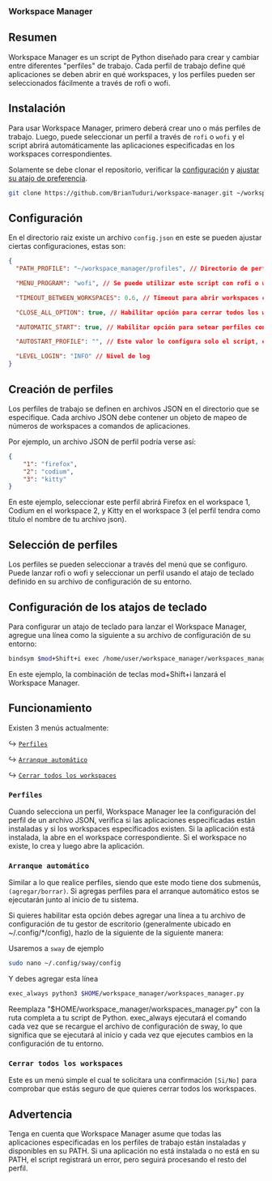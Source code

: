 ### Workspace Manager

## Resumen
Workspace Manager es un script de Python diseñado para crear y cambiar entre diferentes "perfiles" de trabajo. Cada perfil de trabajo define qué aplicaciones se deben abrir en qué workspaces, y los perfiles pueden ser seleccionados fácilmente a través de rofi o wofi.

## Instalación

Para usar Workspace Manager, primero deberá crear uno o más perfiles de trabajo. Luego, puede seleccionar un perfil a través de `rofi` o `wofi` y el script abrirá automáticamente las aplicaciones especificadas en los workspaces correspondientes.

Solamente se debe clonar el repositorio, verificar la [configuración](#Configuración) y [ajustar su atajo de preferencia](#configuración-de-los-atajos-de-teclado).

```bash
git clone https://github.com/BrianTuduri/workspace-manager.git ~/workspace_manager
```

## Configuración

En el directorio raiz existe un archivo `config.json` en este se pueden ajustar ciertas configuraciones, estas son:

```json
{
  "PATH_PROFILE": "~/workspace_manager/profiles", // Directorio de perfiles

  "MENU_PROGRAM": "wofi", // Se puede utilizar este script con rofi o wofi, estos son los valores que deben ir aqui.

  "TIMEOUT_BETWEEN_WORKSPACES": 0.6, // Timeout para abrir workspaces con aplicaciones

  "CLOSE_ALL_OPTION": true, // Habilitar opción para cerrar todos los workspaces

  "AUTOMATIC_START": true, // Habilitar opción para setear perfiles con arranque automático

  "AUTOSTART_PROFILE": "", // Este valor lo configura solo el script, en caso de querer configurarlo manualmente, aqui debe ir el nonmbre de tu perfil.

  "LEVEL_LOGIN": "INFO" // Nivel de log
}

```
## Creación de perfiles

Los perfiles de trabajo se definen en archivos JSON en el directorio que se especifique. Cada archivo JSON debe contener un objeto de mapeo de números de workspaces a comandos de aplicaciones.

Por ejemplo, un archivo JSON de perfil podría verse así:


```json
{
    "1": "firefox",
    "2": "codium",
    "3": "kitty"
}
```
En este ejemplo, seleccionar este perfil abrirá Firefox en el workspace 1, Codium en el workspace 2, y Kitty en el workspace 3 (el perfil tendra como titulo el nombre de tu archivo json).

## Selección de perfiles

Los perfiles se pueden seleccionar a través del menú que se configuro. Puede lanzar rofi o wofi y seleccionar un perfil usando el atajo de teclado definido en su archivo de configuración de su entorno.

## Configuración de los atajos de teclado

Para configurar un atajo de teclado para lanzar el Workspace Manager, agregue una línea como la siguiente a su archivo de configuración de su entorno:

```bash
bindsym $mod+Shift+i exec /home/user/workspace_manager/workspaces_manager.py
```

En este ejemplo, la combinación de teclas mod+Shift+i lanzará el Workspace Manager.

## Funcionamiento

Existen 3 menús actualmente:

↪ [`Perfiles`](#perfiles)

↪ [`Arranque automático`](#arranque-automático)

↪ [`Cerrar todos los workspaces`](#cerrar-todos-los-workspaces)

### `Perfiles`
Cuando selecciona un perfil, Workspace Manager lee la configuración del perfil de un archivo JSON, verifica si las aplicaciones especificadas están instaladas y si los workspaces especificados existen. Si la aplicación está instalada, la abre en el workspace correspondiente. Si el workspace no existe, lo crea y luego abre la aplicación.

### `Arranque automático`
Similar a lo que realice perfiles, siendo que este modo tiene dos submenús, `(agregar/borrar)`. Si agregas perfiles para el arranque automático estos se ejecutarán junto al inicio de tu sistema.

Si quieres habilitar esta opción debes agregar una línea a tu archivo de configuración de tu gestor de escritorio (generalmente ubicado en ~/.config/*/config), hazlo de la siguiente de la siguiente manera:

Usaremos a `sway` de ejemplo

```bash
sudo nano ~/.config/sway/config 
```

Y debes agregar esta línea

```bash
exec_always python3 $HOME/workspace_manager/workspaces_manager.py
```

Reemplaza "$HOME/workspace_manager/workspaces_manager.py" con la ruta completa a tu script de Python. exec_always ejecutará el comando cada vez que se recargue el archivo de configuración de sway, lo que significa que se ejecutará al inicio y cada vez que ejecutes cambios en la configuración de tu entorno.

### `Cerrar todos los workspaces`
Este es un menú simple el cual te solicitara una confirmación `[Si/No]` para comprobar que estás seguro de que quieres cerrar todos los workspaces.


## Advertencia

Tenga en cuenta que Workspace Manager asume que todas las aplicaciones especificadas en los perfiles de trabajo están instaladas y disponibles en su PATH. Si una aplicación no está instalada o no está en su PATH, el script registrará un error, pero seguirá procesando el resto del perfil.
